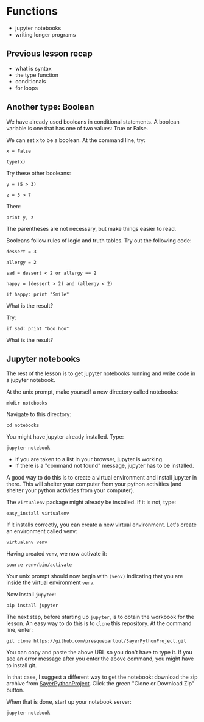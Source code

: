 # Functions

- jupyter notebooks
- writing longer programs

## Previous lesson recap

- what is syntax
- the type function
- conditionals
- for loops

## Another type: Boolean

We have already used booleans in conditional statements. A boolean variable is one that has one of two values: True or False. 

We can set x to be a boolean. At the command line, try: 

`x = False`

`type(x)`

Try these other booleans: 

`y = (5 > 3)`

`z = 5 > 7`

Then: 

`print y, z`

The parentheses are not necessary, but make things easier to read. 

Booleans follow rules of logic and truth tables. Try out the following code: 

`dessert = 3`

`allergy = 2`

`sad = dessert < 2 or allergy == 2`

`happy = (dessert > 2) and (allergy < 2)`

`if happy:
      print "Smile"`
     
What is the result? 

Try:

`if sad:
     print "boo hoo"`
     
What is the result?

## Jupyter notebooks

The rest of the lesson is to get jupyter notebooks running and write code in a jupyter notebook. 

At the unix prompt, make yourself a new directory called notebooks: 

`mkdir notebooks`

Navigate to this directory:

`cd notebooks`

You might have jupyter already installed. Type: 

`jupyter notebook`

- if you are taken to a list in your browser, jupyter is working. 
- If there is a "command not found" message, jupyter has to be installed. 

A good way to do this is to create a virtual environment and install jupyter in there. This will shelter your computer from your python activities (and shelter your python activities from your computer). 

The `virtualenv` package might already be installed. If it is not, type: 

`easy_install virtualenv`

If it installs correctly, you can create a new virtual environment. Let's create an environment called venv: 

`virtualenv venv`

Having created `venv`, we now activate it: 

`source venv/bin/activate`

Your unix prompt should now begin with `(venv)` indicating that you are inside the virtual environment `venv`. 

Now install `jupyter`: 

`pip install jupyter`

The next step, before starting up `jupyter`, is to obtain the workbook for the lesson. 
An easy way to do this is to `clone` this repository. At the command line, enter: 

`git clone https://github.com/presquepartout/SayerPythonProject.git`

You can copy and paste the above URL so you don't have to type it. 
If you see an error message after you enter the above command, you might have to install git. 

In that case, I suggest a different way to get the notebook: download the zip archive from [SayerPythonProject](https://github.com/presquepartout/SayerPythonProject). Click the green "Clone or Download Zip" button. 

When that is done, start up your notebook server: 

`jupyter notebook`

     




